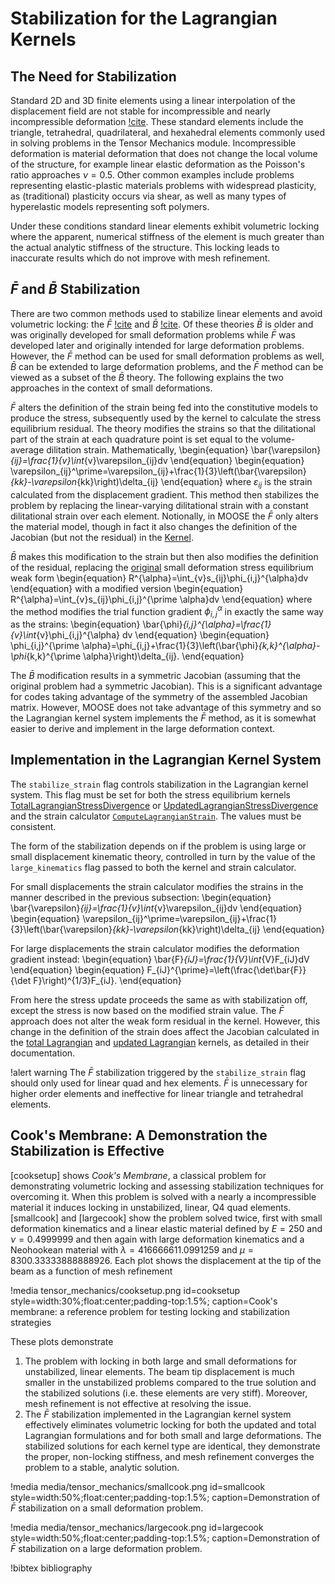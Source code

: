 # Stabilization for the Lagrangian Kernels

## The Need for Stabilization

Standard 2D and 3D finite elements using a linear interpolation of
the displacement field are not stable for incompressible
and nearly incompressible deformation [!cite](hughes1987finite).
These standard elements include the triangle, tetrahedral, quadrilateral,
and hexahedral elements commonly used in solving problems in the 
Tensor Mechanics module.  Incompressible deformation is 
material deformation that does not change the local volume of the structure,
for example linear elastic deformation as the Poisson's ratio
approaches $\nu = 0.5$.  Other common examples include problems
representing elastic-plastic materials
problems with widespread plasticity, as (traditional) plasticity occurs
via shear, as well as many types of hyperelastic models representing soft polymers.

Under these conditions standard linear elements exhibit volumetric locking
where the apparent, numerical stiffness of the element is much greater
than the actual analytic stiffness of the structure.  This locking
leads to inaccurate results which do not improve with mesh refinement.

## $\bar{F}$ and $\bar{B}$ Stabilization

There are two common methods used to stabilize linear elements and 
avoid volumetric locking: the $\bar{F}$ [!cite](de1996design)
and $\bar{B}$ [!cite](hughes1980generalization).  Of these theories
$\bar{B}$ is older and was originally developed for small deformation
problems while $\bar{F}$ was developed later and originally intended for
large deformation problems.  However, the $\bar{F}$ method can be used
for small deformation problems as well, $\bar{B}$ can be extended to
large deformation problems, and the $\bar{F}$ method 
can be viewed as a subset of the $\bar{B}$ theory.  The following
explains the two approaches in the context of small deformations.

$\bar{F}$ alters the definition of the strain being fed into the
constitutive models to produce the stress, subsequently used by the kernel
to calculate the stress equilibrium residual.  The theory modifies
the strains so that the dilitational part of the
strain at each quadrature point is set equal to the volume-average 
dilitation strain.  Mathematically,
\begin{equation}
      \bar{\varepsilon}_{ij}=\frac{1}{v}\int_{v}\varepsilon_{ij}dv
\end{equation}
\begin{equation}
      \varepsilon_{ij}^\prime=\varepsilon_{ij}+\frac{1}{3}\left(\bar{\varepsilon}_{kk}-\varepsilon_{kk}\right)\delta_{ij}
\end{equation}
where $\varepsilon_{ij}$ is the strain calculated from the displacement gradient.
This method then stabilizes the problem by replacing the linear-varying dilitational strain with 
a constant dilitational strain over each element.
Notionally, in MOOSE the $\bar{F}$ only alters the material model, though in fact it also changes the
definition of the Jacobian (but not the residual) in the [Kernel](Kernel.md).

$\bar{B}$ makes this modification to the strain but then also modifies the definition of
the residual, replacing the [original](LagrangianKernelTheory.md) small deformation stress equilibrium weak form
\begin{equation}
      R^{\alpha}=\int_{v}s_{ij}\phi_{i,j}^{\alpha}dv
\end{equation}
with a modified version
\begin{equation}
      R^{\alpha}=\int_{v}s_{ij}\phi_{i,j}^{\prime \alpha}dv
\end{equation}
where the method modifies the trial function gradient $\phi_{i,j}^{\alpha}$
in exactly the same way as the strains:
\begin{equation}
      \bar{\phi}_{i,j}^{\alpha}=\frac{1}{v}\int_{v}\phi_{i,j}^{\alpha} dv
\end{equation}
\begin{equation}
      \phi_{i,j}^{\prime \alpha}=\phi_{i,j}+\frac{1}{3}\left(\bar{\phi}_{k,k}^{\alpha}-\phi_{k,k}^{\prime \alpha}\right)\delta_{ij}.
\end{equation}

The $\bar{B}$ modification results in a symmetric Jacobian (assuming that the original problem had a symmetric Jacobian).
This is a significant advantage for codes taking advantage of the symmetry of the assembled Jacobian matrix.
However, MOOSE does not take advantage of this symmetry and so the Lagrangian kernel system implements the $\bar{F}$ method, as
it is somewhat easier to derive and implement in the large deformation context.

## Implementation in the Lagrangian Kernel System

The `stabilize_strain` flag controls stabilization in the Lagrangian kernel system.  This flag must be set for
both the stress equilibrium kernels [TotalLagrangianStressDivergence](kernels/lagrangian/TotalLagrangianStressDivergence.md) or
[UpdatedLagrangianStressDivergence](/UpdatedLagrangianStressDivergence.md) and the strain calculator 
[`ComputeLagrangianStrain`](ComputeLagrangianStrain.md).
The values must be consistent.

The form of the stabilization depends on if the problem is using large or small displacement kinematic theory,
controlled in turn by the value of the `large_kinematics` flag passed to both the kernel and strain calculator.

For small displacements the strain calculator modifies the strains in the manner described in the previous subsection:
\begin{equation}
      \bar{\varepsilon}_{ij}=\frac{1}{v}\int_{v}\varepsilon_{ij}dv
\end{equation}
\begin{equation}
      \varepsilon_{ij}^\prime=\varepsilon_{ij}+\frac{1}{3}\left(\bar{\varepsilon}_{kk}-\varepsilon_{kk}\right)\delta_{ij}
\end{equation}

For large displacements the strain calculator modifies the deformation gradient instead:
\begin{equation}
      \bar{F}_{iJ}=\frac{1}{V}\int_{V}F_{iJ}dV
\end{equation}
\begin{equation}
      F_{iJ}^{\prime}=\left(\frac{\det\bar{F}}{\det F}\right)^{1/3}F_{iJ}.
\end{equation}

From here the stress update proceeds the same as with stabilization off, except the stress is now based on the modified
strain value.
The $\bar{F}$ approach does not alter the weak form residual in the kernel.  However, this change in the definition 
of the strain does affect the Jacobian calculated in the
[total Lagrangian](kernels/lagrangian/TotalLagrangianStressDivergence.md) and
[updated Lagrangian](/UpdatedLagrangianStressDivergence.md) kernels, as detailed in their documentation.

!alert warning
The $\bar{F}$ stabilization triggered by the `stabilize_strain` flag should only used for linear quad and hex elements.
$\bar{F}$ is unnecessary for higher order elements and ineffective for linear triangle and tetrahedral elements. 

## Cook's Membrane: A Demonstration the Stabilization is Effective

[cooksetup] shows *Cook's Membrane*, a classical problem for demonstrating volumetric locking and assessing stabilization
techniques for overcoming it.
When this problem is solved with a nearly a incompressible material it induces locking in unstabilized, linear, Q4 quad elements.
[smallcook] and [largecook] show the problem solved twice, first with small deformation kinematics and a linear elastic material
defined by $E=250$ and $\nu=0.4999999$ and then again with large deformation kinematics and a Neohookean material with $\lambda=416666611.0991259$ and 
$\mu=8300.33333888888926$.
Each plot shows the displacement at the tip of the beam as a function of mesh refinement

!media tensor_mechanics/cooksetup.png
       id=cooksetup
       style=width:30%;float:center;padding-top:1.5%;
       caption=Cook's membrane: a reference problem for testing locking and stabilization strategies

These plots demonstrate 

1. The problem with locking in both large and small deformations for unstabilized, linear elements.  The beam tip displacement
   is much smaller in the unstabilized problems compared to the true solution and the stabilized solutions (i.e. these elements
   are very stiff).  Moreover, mesh refinement is not effective at resolving the issue.
2. The $\bar{F}$ stabilization implemented in the Lagrangian kernel system effectively eliminates volumetric locking for
   both the updated and total Lagrangian formulations and for both small and large deformations.  The stabilized solutions
   for each kernel type are identical, they demonstrate the proper, non-locking stiffness, and mesh refinement converges the
   problem to a stable, analytic solution.

!media media/tensor_mechanics/smallcook.png
       id=smallcook
       style=width:50%;float:center;padding-top:1.5%;
       caption=Demonstration of $\bar{F}$ stabilization on a small deformation problem.

!media media/tensor_mechanics/largecook.png
       id=largecook
       style=width:50%;float:center;padding-top:1.5%;
       caption=Demonstration of $\bar{F}$ stabilization on a large deformation problem.

!bibtex bibliography
